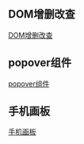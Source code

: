 
## DOM增删改查

[DOM增删改查](https://wang7211401.github.io/jirengu-12/1.html)

## popover组件

[popover组件](https://wang7211401.github.io/jirengu-12/popover.html)

## 手机画板

[手机画板](https://wang7211401.github.io/jirengu-12/huatu.html)
